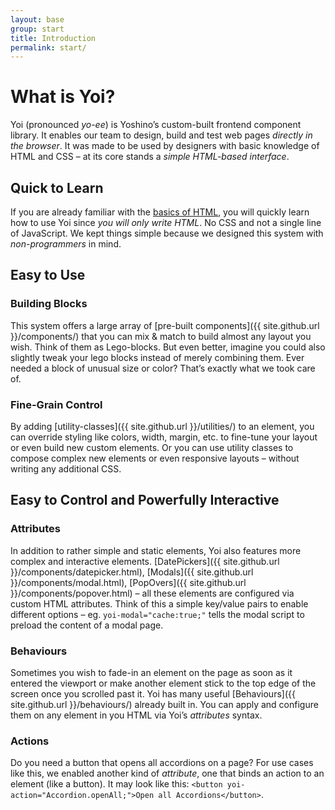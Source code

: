 ```yaml
---
layout: base
group: start
title: Introduction
permalink: start/
---
```


# What is Yoi?

<p class="intro">Yoi (pronounced <i>yo-ee</i>) is Yoshino’s custom-built frontend component library. It enables our team to design, build and test web pages <i>directly in the browser</i>. It was made to be used by designers with basic knowledge of HTML and CSS – at its core stands a <i>simple HTML-based interface</i>.</p>

## Quick to Learn

If you are already familiar with the [basics of HTML](https://developer.mozilla.org/en-US/docs/Learn/Getting_started_with_the_web/HTML_basics), you will quickly learn how to use Yoi since _you will only write HTML_. No CSS and not a single line of JavaScript. We kept things simple because we designed this system with _non-programmers_ in mind.

## Easy to Use

### Building Blocks

This system offers a large array of [pre-built components]({{ site.github.url }}/components/) that you can mix & match to build almost any layout you wish. Think of them as Lego-blocks. But even better, imagine you could also slightly tweak your lego blocks instead of merely combining them. Ever needed a block of unusual size or color? That’s exactly what we took care of.

### Fine-Grain Control

By adding [utility-classes]({{ site.github.url }}/utilities/) to an element, you can override styling like colors, width, margin, etc. to fine-tune your layout or even build new custom elements. Or you can use utility classes to compose complex new elements or even responsive layouts – without writing any additional CSS.

## Easy to Control and Powerfully Interactive

### Attributes

In addition to rather simple and static elements, Yoi also features more complex and interactive elements. [DatePickers]({{ site.github.url }}/components/datepicker.html), [Modals]({{ site.github.url }}/components/modal.html), [PopOvers]({{ site.github.url }}/components/popover.html) – all these elements are configured via custom HTML attributes. Think of this a simple key/value pairs to enable different options – eg. `yoi-modal="cache:true;"` tells the modal script to preload the content of a modal page.

### Behaviours

Sometimes you wish to fade-in an element on the page as soon as it entered the viewport or make another element stick to the top edge of the screen once you scrolled past it. Yoi has many useful [Behaviours]({{ site.github.url }}/behaviours/) already built in. You can apply and configure them on any element in you HTML via Yoi’s _attributes_ syntax.

### Actions

Do you need a button that opens all accordions on a page? For use cases like this, we enabled another kind of _attribute_, one that binds an action to an element (like a button). It may look like this: `<button yoi-action="Accordion.openAll;">Open all Accordions</button>`.
